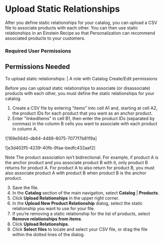 

# Upload Static Relationships

After you define static relationships for your catalog, you can upload a CSV
file to associate products with each other. You can then use static
relationships in an Einstein Recipe so that Personalization can recommend
associated products to your customers.

### Required User Permissions

Permissions Needed  
---  
To upload static relationships: | A role with Catalog Create/Edit permissions  
  
Before you can upload static relationships to associate (or disassociate)
products with each other, you must define the static relationships for your
catalog.

  1. Create a CSV file by entering “items” into cell A1 and, starting at cell A2, the product IDs for each product that you want as an anchor product.
  2. Enter "linkedItems" in cell B1, then enter the product IDs (separated by commas) in the column B cells you want to associate with each product in column A. 

![169e5640-db64-4488-8075-7077f7b81f9a]

![e3d402f5-4239-40fb-9faa-bedfc432aaf2]

Note The product association isn’t bidirectional. For example, if product A is
the anchor product and you associate product B with it, only product B returns
for product A. For product A to also return for product B, you must also
associate product A with product B when product B is the anchor product.

  3. Save the file.
  4. In the **Catalog** section of the main navigation, select **Catalog** | **Products**.
  5. Click **Upload Relationships** in the upper right corner.
  6. In the **Upload New Product Relationship** dialog, select the static relationship you want to use for your file.
  7. If you’re removing a static relationship for the list of products, select **Remove relationships from items**.
  8. Click **Upload Relationships**.
  9. Click **Select files** to locate and select your CSV file, or drag the file within the dotted lines of the dialog.

